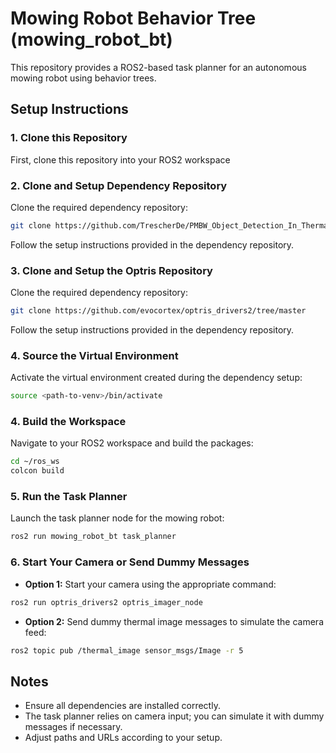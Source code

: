 # Mowing Robot Behavior Tree (mowing_robot_bt)

This repository provides a ROS2-based task planner for an autonomous mowing robot using behavior trees.

## Setup Instructions

### 1. Clone this Repository

First, clone this repository into your ROS2 workspace

### 2. Clone and Setup Dependency Repository

Clone the required dependency repository:

```bash
git clone https://github.com/TrescherDe/PMBW_Object_Detection_In_Thermal_Images
```

Follow the setup instructions provided in the dependency repository.

### 3. Clone and Setup the Optris Repository

Clone the required dependency repository:

```bash
git clone https://github.com/evocortex/optris_drivers2/tree/master
```

Follow the setup instructions provided in the dependency repository.

### 4. Source the Virtual Environment

Activate the virtual environment created during the dependency setup:

```bash
source <path-to-venv>/bin/activate
```

### 4. Build the Workspace

Navigate to your ROS2 workspace and build the packages:

```bash
cd ~/ros_ws
colcon build
```

### 5. Run the Task Planner

Launch the task planner node for the mowing robot:

```bash
ros2 run mowing_robot_bt task_planner
```

### 6. Start Your Camera or Send Dummy Messages

- **Option 1:** Start your camera using the appropriate command:

```bash
ros2 run optris_drivers2 optris_imager_node
```

- **Option 2:** Send dummy thermal image messages to simulate the camera feed:

```bash
ros2 topic pub /thermal_image sensor_msgs/Image -r 5
```

## Notes
- Ensure all dependencies are installed correctly.
- The task planner relies on camera input; you can simulate it with dummy messages if necessary.
- Adjust paths and URLs according to your setup.
